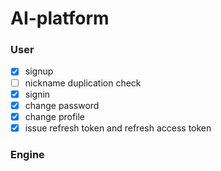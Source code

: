 # AI-platform

### User
- [X] signup
- [ ] nickname duplication check
- [X] signin
- [X] change password
- [X] change profile
- [X] issue refresh token and refresh access token

### Engine
